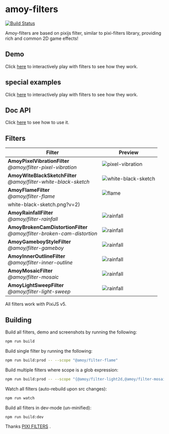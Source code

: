 # amoy-filters

[![Build Status](https://travis-ci.org/amoyjs/amoy-filters.svg?branch=master)](https://travis-ci.org/amoyjs/amoy-filters)

Amoy-filters are based on pixijs filter, similar to pixi-filters library, providing rich and common 2D game effects!

## Demo
Click [here](https://amoyjs.github.io/amoy-filters/tools/demo/index.html) to interactively play with filters to see how they work.

## special examples
Click [here](https://amoyjs.github.io/amoyjs-filters-examples/examples/index.html) to interactively play with filters to see how they work.


## Doc API
Click [here](https://amoyjs.github.io/amoy-filters/docs/index.html) to see how to use it.

## Filters

| Filter | Preview |
|---|---|
| **AmoyPixelVibrationFilter**<br>_@amoy/filter-pixel-vibration_ | ![pixel-vibration](https://amoyjs.github.io/amoy-filters/tools/screenshots/dist/pixel-vibration.png?v=2) |
| **AmoyWiteBlackSketchFilter**<br>_@amoy/filter-white-black-sketch_ | ![white-black-sketch](https://amoyjs.github.io/amoy-filters/tools/screenshots/dist/AmoyWhiteBlackSketchFilter.gif?v=2) |
| **AmoyFlameFilter**<br>_@amoy/filter-flame_ | ![flame](https://amoyjs.github.io/amoy-filters/tools/screenshots/dist/AmoyFlameFilter.gif?v=2) |
white-black-sketch.png?v=2) |
| **AmoyRainfallFilter**<br>_@amoy/filter-rainfall_ | ![rainfall](https://amoyjs.github.io/amoy-filters/tools/screenshots/dist/AmoyRainfallFilter.gif?v=2) |
| **AmoyBrokenCamDistortionFilter**<br>_@amoy/filter-broken-cam-distortion_ | ![rainfall](https://amoyjs.github.io/amoy-filters/tools/screenshots/dist/AmoyBrokenCamDistortionFilter.gif?v=2) |
| **AmoyGameboyStyleFilter**<br>_@amoy/filter-gameboy_ | ![rainfall](https://amoyjs.github.io/amoy-filters/tools/screenshots/dist/AmoyGameboyStyleFilter.png?v=2) |
| **AmoyInnerOutlineFilter**<br>_@amoy/filter-inner-outline_ | ![rainfall](https://amoyjs.github.io/amoy-filters/tools/screenshots/dist/AmoyInnerOutlineFilter.png?v=2) |
| **AmoyMosaicFilter**<br>_@amoy/filter-mosaic_ | ![rainfall](https://amoyjs.github.io/amoy-filters/tools/screenshots/dist/mosaic.png?v=2) |
| **AmoyLightSweepFilter**<br>_@amoy/filter-light-sweep_ | ![rainfall](https://amoyjs.github.io/amoy-filters/tools/screenshots/dist/AmoyLightSweepFilter.gif?v=2) |


All filters work with PixiJS v5.

## Building

Build all filters, demo and screenshots by running the following:

```bash
npm run build
```

Build single filter by running the following:

```bash
npm run build:prod -- --scope "@amoy/filter-flame"
```

Build multiple filters where scope is a glob expression:

```bash
npm run build:prod -- --scope "{@amoy/filter-light2d,@amoy/filter-mosaic}"
```

Watch all filters (auto-rebuild upon src changes):

```bash
npm run watch
```

Build all filters in dev-mode (un-minified):

```bash
npm run build:dev
```

Thanks [PIXI FILTERS](https://github.com/pixijs/pixi-filters) .
